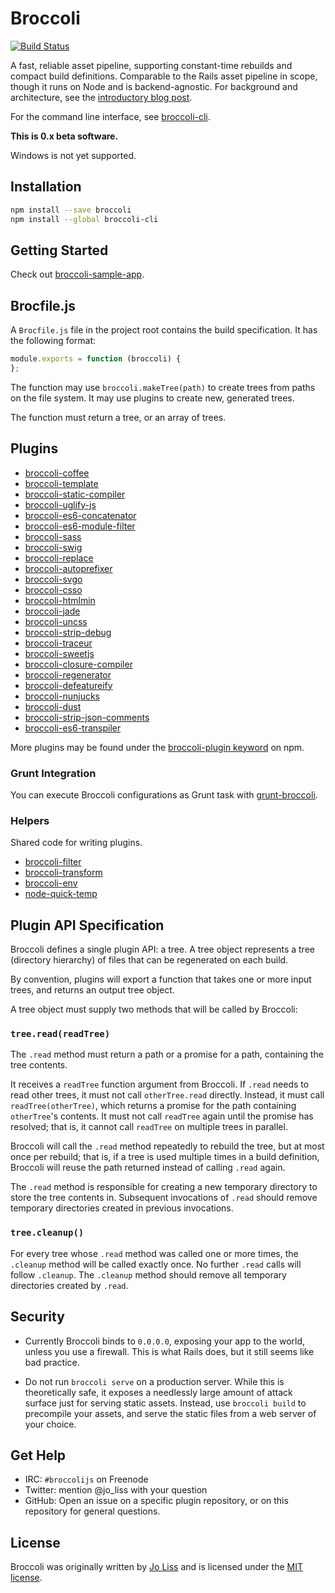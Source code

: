 # Broccoli

[![Build Status](https://travis-ci.org/joliss/broccoli.png?branch=master)](https://travis-ci.org/joliss/broccoli)

A fast, reliable asset pipeline, supporting constant-time rebuilds and compact
build definitions. Comparable to the Rails asset pipeline in scope, though it
runs on Node and is backend-agnostic. For background and architecture, see the
[introductory blog post](http://www.solitr.com/blog/2014/02/broccoli-first-release/).

For the command line interface, see
[broccoli-cli](https://github.com/joliss/broccoli-cli).

**This is 0.x beta software.**

Windows is not yet supported.

## Installation

```bash
npm install --save broccoli
npm install --global broccoli-cli
```

## Getting Started

Check out
[broccoli-sample-app](https://github.com/joliss/broccoli-sample-app).

## Brocfile.js

A `Brocfile.js` file in the project root contains the build specification. It
has the following format:

```js
module.exports = function (broccoli) {
};
```

The function may use `broccoli.makeTree(path)` to create trees from paths on
the file system. It may use plugins to create new, generated trees.

The function must return a tree, or an array of trees.

## Plugins

* [broccoli-coffee](https://github.com/joliss/broccoli-coffee)
* [broccoli-template](https://github.com/joliss/broccoli-template)
* [broccoli-static-compiler](https://github.com/joliss/broccoli-static-compiler)
* [broccoli-uglify-js](https://github.com/joliss/broccoli-uglify-js)
* [broccoli-es6-concatenator](https://github.com/joliss/broccoli-es6-concatenator)
* [broccoli-es6-module-filter](https://github.com/rpflorence/broccoli-es6-module-filter)
* [broccoli-sass](https://github.com/joliss/broccoli-sass)
* [broccoli-swig](https://github.com/shanielh/broccoli-swig)
* [broccoli-replace](https://github.com/outaTiME/broccoli-replace)
* [broccoli-autoprefixer](https://github.com/sindresorhus/broccoli-autoprefixer)
* [broccoli-svgo](https://github.com/sindresorhus/broccoli-svgo)
* [broccoli-csso](https://github.com/sindresorhus/broccoli-csso)
* [broccoli-htmlmin](https://github.com/sindresorhus/broccoli-htmlmin)
* [broccoli-jade](https://github.com/sindresorhus/broccoli-jade)
* [broccoli-uncss](https://github.com/sindresorhus/broccoli-uncss)
* [broccoli-strip-debug](https://github.com/sindresorhus/broccoli-strip-debug)
* [broccoli-traceur](https://github.com/sindresorhus/broccoli-traceur)
* [broccoli-sweetjs](https://github.com/sindresorhus/broccoli-sweetjs)
* [broccoli-closure-compiler](https://github.com/sindresorhus/broccoli-closure-compiler)
* [broccoli-regenerator](https://github.com/sindresorhus/broccoli-regenerator)
* [broccoli-defeatureify](https://github.com/sindresorhus/broccoli-defeatureify)
* [broccoli-nunjucks](https://github.com/sindresorhus/broccoli-nunjucks)
* [broccoli-dust](https://github.com/sindresorhus/broccoli-dust)
* [broccoli-strip-json-comments](https://github.com/sindresorhus/broccoli-strip-json-comments)
* [broccoli-es6-transpiler](https://github.com/sindresorhus/broccoli-es6-transpiler)

More plugins may be found under the [broccoli-plugin
keyword](https://www.npmjs.org/browse/keyword/broccoli-plugin) on npm.

### Grunt Integration

You can execute Broccoli configurations as Grunt task with [grunt-broccoli](https://github.com/quandl/grunt-broccoli).

### Helpers

Shared code for writing plugins.

* [broccoli-filter](https://github.com/joliss/broccoli-filter)
* [broccoli-transform](https://github.com/joliss/broccoli-transform)
* [broccoli-env](https://github.com/joliss/broccoli-env)
* [node-quick-temp](https://github.com/joliss/node-quick-temp)

## Plugin API Specification

Broccoli defines a single plugin API: a tree. A tree object represents a tree
(directory hierarchy) of files that can be regenerated on each build.

By convention, plugins will export a function that takes one or more input
trees, and returns an output tree object.

A tree object must supply two methods that will be called by Broccoli:

### `tree.read(readTree)`

The `.read` method must return a path or a promise for a path, containing the
tree contents.

It receives a `readTree` function argument from Broccoli. If `.read` needs to
read other trees, it must not call `otherTree.read` directly. Instead, it must
call `readTree(otherTree)`, which returns a promise for the path containing
`otherTree`'s contents. It must not call `readTree` again until the promise
has resolved; that is, it cannot call `readTree` on multiple trees in
parallel.

Broccoli will call the `.read` method repeatedly to rebuild the tree, but at
most once per rebuild; that is, if a tree is used multiple times in a build
definition, Broccoli will reuse the path returned instead of calling `.read`
again.

The `.read` method is responsible for creating a new temporary directory to
store the tree contents in. Subsequent invocations of `.read` should remove
temporary directories created in previous invocations.

### `tree.cleanup()`

For every tree whose `.read` method was called one or more times, the
`.cleanup` method will be called exactly once. No further `.read` calls will
follow `.cleanup`. The `.cleanup` method should remove all temporary
directories created by `.read`.

## Security

* Currently Broccoli binds to `0.0.0.0`, exposing your app to the world,
  unless you use a firewall. This is what Rails does, but it still seems like
  bad practice.

* Do not run `broccoli serve` on a production server. While this is
  theoretically safe, it exposes a needlessly large amount of attack surface
  just for serving static assets. Instead, use `broccoli build` to precompile
  your assets, and serve the static files from a web server of your choice.

## Get Help

* IRC: `#broccolijs` on Freenode
* Twitter: mention @jo_liss with your question
* GitHub: Open an issue on a specific plugin repository, or on this
  repository for general questions.

## License

Broccoli was originally written by [Jo Liss](http://www.solitr.com/) and is
licensed under the [MIT license](LICENSE.md).
